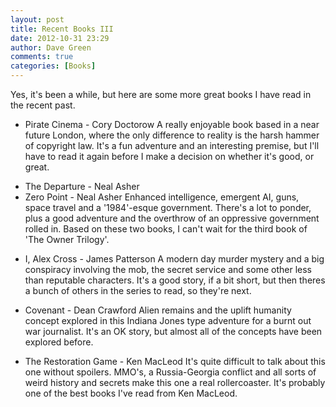 ```yaml
---
layout: post
title: Recent Books III
date: 2012-10-31 23:29
author: Dave Green
comments: true
categories: [Books]
---
```

Yes, it's been a while, but here are some more great books I have read in the recent past.
<ul>
	<li>Pirate Cinema - Cory Doctorow
A really enjoyable book based in a near future London, where the only difference to reality is the harsh hammer of copyright law. It's a fun adventure and an interesting premise, but I'll have to read it again before I make a decision on whether it's good, or great.</li>
</ul>
<ul>
	<li>The Departure - Neal Asher</li>
	<li>Zero Point - Neal Asher
Enhanced intelligence, emergent AI, guns, space travel and a '1984'-esque government. There's a lot to ponder, plus a good adventure and the overthrow of an oppressive government rolled in. Based on these two books, I can't wait for the third book of 'The Owner Trilogy'.</li>
</ul>
<ul>
	<li>I, Alex Cross - James Patterson
A modern day murder mystery and a big conspiracy involving the mob, the secret service and some other less than reputable characters. It's a good story, if a bit short, but then theres a bunch of others in the series to read, so they're next.</li>
</ul>
<ul>
	<li>Covenant - Dean Crawford
Alien remains and the uplift humanity concept explored in this Indiana Jones type adventure for a burnt out war journalist. It's an OK story, but almost all of the concepts have been explored before.</li>
</ul>
<ul>
	<li>The Restoration Game - Ken MacLeod
It's quite difficult to talk about this one without spoilers. MMO's, a Russia-Georgia conflict and all sorts of weird history and secrets make this one a real rollercoaster. It's probably one of the best books I've read from Ken MacLeod.</li>
</ul>
